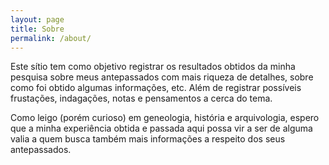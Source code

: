 ```yaml
---
layout: page
title: Sobre
permalink: /about/
---
```


Este sítio tem como objetivo registrar os resultados obtidos da minha pesquisa sobre meus antepassados com mais riqueza de detalhes, sobre como foi obtido algumas informações, etc. Além de registrar possíveis frustações, indagações, notas e pensamentos a cerca do tema.

Como leigo (porém curioso) em geneologia, história e arquivologia, espero que a minha experiência obtida e passada aqui possa vir a ser de alguma valia a quem busca também mais informações a respeito dos seus antepassados.

<!-- This is the base Jekyll theme. You can find out more info about customizing your Jekyll theme, as well as basic Jekyll usage documentation at [jekyllrb.com](https://jekyllrb.com/)

You can find the source code for the Jekyll new theme at:
{% include icon-github.html username="jekyll" %} /
[minima](https://github.com/jekyll/minima)

You can find the source code for Jekyll at
{% include icon-github.html username="jekyll" %} /
[jekyll](https://github.com/jekyll/jekyll) -->
